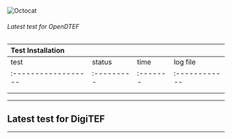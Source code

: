 ![Octocat](https://raw.githubusercontent.com/VatutinKirill/UniCFD-Lab-Testing/master/docs/small_final_compact.png)
###### Latest test for OpenDTEF
| Test Installation |          |        |             |
|:------------------|:---------|:-------|:------------|
| test              | status   | time   | log file    |
|:------------------|:---------|:-------|:------------|
|                   |          |        |             |
|                   |          |        |             |
***

## Latest test for DigiTEF
* * *
